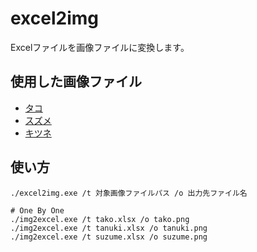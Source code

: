 # excel2img

Excelファイルを画像ファイルに変換します。  

## 使用した画像ファイル

- [タコ](https://frame-illust.com/?p=13667)
- [スズメ](https://frame-illust.com/?p=13680)
- [キツネ](https://frame-illust.com/?p=9584)

## 使い方

```shell
./excel2img.exe /t 対象画像ファイルパス /o 出力先ファイル名

# One By One
./img2excel.exe /t tako.xlsx /o tako.png
./img2excel.exe /t tanuki.xlsx /o tanuki.png
./img2excel.exe /t suzume.xlsx /o suzume.png
```
